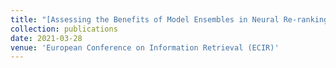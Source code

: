```yaml
---
title: "[Assessing the Benefits of Model Ensembles in Neural Re-ranking for Passage Retrieval](https://dl.acm.org/doi/abs/10.1007/978-3-030-72240-1_19)"
collection: publications
date: 2021-03-28
venue: 'European Conference on Information Retrieval (ECIR)'
---
```

